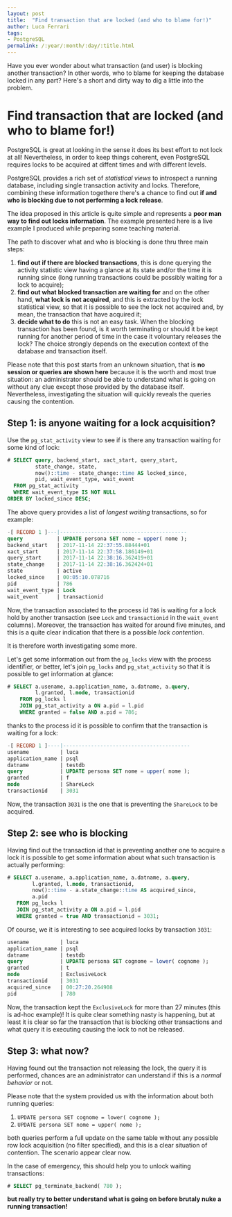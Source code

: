 ```yaml
---
layout: post
title:  "Find transaction that are locked (and who to blame for!)"
author: Luca Ferrari
tags:
- PostgreSQL
permalink: /:year/:month/:day/:title.html
---
```

Have you ever wonder about what transaction (and user) is blocking another transaction? In other words, who to blame for keeping the database locked in any part? Here's a short and dirty way to dig a little into the problem.

# Find transaction that are locked (and who to blame for!)

PostgreSQL is great at looking in the sense it does its best effort to not lock at all! Nevertheless, in order to keep things coherent, even PostgreSQL requires locks to be acquired at diffent times and with different levels.

PostgreSQL provides a rich set of *statistical views* to introspect a running database, including single transaction activity and locks. Therefore, combining these information togethere there's a chance to find out **if and who is blocking due to not performing a lock release**.

The idea proposed in this article is quite simple and represents a **poor man way to find out locks information**. The example presented here is a live example I produced while preparing some teaching material.

The path to discover what and who is blocking is done thru three main steps:
1. **find out if there are blocked transactions**, this is done querying the activity statistic view having a glance at its state and/or the time it is running since (long running transactions could be possibly waiting for a lock to acquire);
2. **find out what blocked transaction are waiting for** and on the other hand, **what lock is not acquired**, and this is extracted by the lock statistical view, so that it is possible to see the lock not acquired and, by mean, the transaction that have acquired it;
3. **decide what to do** this is not an easy task. When the blocking transaction has been found, is it worth terminating or should it be kept running for another period of time in the case it volountary releases the lock? The choice strongly depends on the execution context of the database and transaction itself.

Please note that this post starts from an unknown situation, that is **no session or queries are shown here** because it is the worth and most true situation: an administrator should be able to understand what is going on without any clue except those provided by the database itself.
Nevertheless, investigating the situation will quickly reveals the queries causing the contention.

## Step 1: is anyone waiting for a lock acquisition?
Use the `pg_stat_activity` view to see if is there any transaction waiting for some kind of lock:

```sql
# SELECT query, backend_start, xact_start, query_start,
         state_change, state,
         now()::time - state_change::time AS locked_since,
         pid, wait_event_type, wait_event
  FROM pg_stat_activity
  WHERE wait_event_type IS NOT NULL
ORDER BY locked_since DESC;
```

The above query provides a list of *longest waiting* transactions, so for example:


```sql
-[ RECORD 1 ]---|-----------------------------------------
query           | UPDATE persona SET nome = upper( nome );
backend_start   | 2017-11-14 22:37:55.88444+01
xact_start      | 2017-11-14 22:37:58.186149+01
query_start     | 2017-11-14 22:38:16.362419+01
state_change    | 2017-11-14 22:38:16.362424+01
state           | active
locked_since    | 00:05:10.078716
pid             | 786
wait_event_type | Lock
wait_event      | transactionid
```

Now, the transaction associated to the process id `786` is waiting for a lock hold by another transaction (see `Lock` and `transactionid` in the `wait_event` columns). Moreover, the transaction has waited for around five minutes, and this is a quite clear indication that there is a possible *lock contention*.

It is therefore worth investigating some more.

Let's get some information out from the `pg_locks` view with the process identifier, or better, let's join `pg_locks` and `pg_stat_activity` so that it is possible to get information at glance:

```sql
# SELECT a.usename, a.application_name, a.datname, a.query,
         l.granted, l.mode, transactionid
    FROM pg_locks l
    JOIN pg_stat_activity a ON a.pid = l.pid
    WHERE granted = false AND a.pid = 786;
```

thanks to the process id it is possible to confirm that the transaction is waiting for a lock:

```sql
-[ RECORD 1 ]----|-----------------------------------------
usename          | luca
application_name | psql
datname          | testdb
query            | UPDATE persona SET nome = upper( nome );
granted          | f
mode             | ShareLock
transactionid    | 3031
```

Now, the transaction `3031` is the one that is preventing the `ShareLock` to be acquired.

## Step 2: see who is blocking

Having find out the transaction id that is preventing another one to acquire a lock it is possible to get some information about what such transaction is actually performing:

```sql
# SELECT a.usename, a.application_name, a.datname, a.query,
        l.granted, l.mode, transactionid,
        now()::time - a.state_change::time AS acquired_since,
        a.pid
   FROM pg_locks l
   JOIN pg_stat_activity a ON a.pid = l.pid
   WHERE granted = true AND transactionid = 3031;
```

Of course, we it is interesting to see acquired locks by transaction `3031`:

```sql
usename          | luca
application_name | psql
datname          | testdb
query            | UPDATE persona SET cognome = lower( cognome );
granted          | t
mode             | ExclusiveLock
transactionid    | 3031
acquired_since   | 00:27:20.264908
pid              | 780
```

Now, the transaction kept the `ExclusiveLock` for more than 27 minutes (this is ad-hoc example)!
It is quite clear something nasty is happening, but at least it is clear so far the transaction that is blocking other transactions and what query it is executing causing the lock to not be released.

## Step 3: what now?

Having found out the transaction not releasing the lock, the query it is performed, chances are an administrator can understand if this is a *normal behavior* or not.

Please note that the system provided us with the information about both running queries:
1. `UPDATE persona SET cognome = lower( cognome );`
2. `UPDATE persona SET nome = upper( nome );`

both queries perform a full update on the same table without any possible row lock acquisition (no filter specified), and this is a clear situation of contention. The scenario appear clear now.

In the case of emergency, this should help you to unlock waiting transactions:

```sql
# SELECT pg_terminate_backend( 780 );
```

**but really try to better understand what is going on before brutaly nuke a running transaction!**

